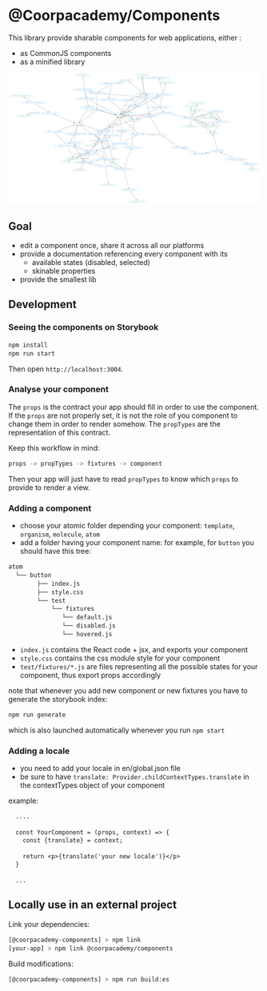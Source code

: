 # @Coorpacademy/Components

This library provide sharable components for web applications, either :

- as CommonJS components
- as a minified library

[![Components diagram](./doc/components.png)](./doc/components.svg)

## Goal

- edit a component once, share it across all our platforms
- provide a documentation referencing every component with its
  - available states (disabled, selected)
  - skinable properties
- provide the smallest lib

## Development

### Seeing the components on Storybook

```sh
npm install
npm run start
```

Then open `http://localhost:3004`.

### Analyse your component

The `props` is the contract your app should fill in order to use the component.
If the `props` are not properly set, it is not the role of you component to change them in order to render somehow.
The `propTypes` are the representation of this contract.

Keep this workflow in mind:

```sh
props -> propTypes -> fixtures -> component
```

Then your app will just have to read `propTypes` to know which `props` to provide to render a view.

### Adding a component

- choose your atomic folder depending your component: `template`, `organism`, `molecule`, `atom`
- add a folder having your component name: for example, for `button` you should have this tree:

```sh
atom
  └── button
        ├── index.js
        ├── style.css
        └── test
            └── fixtures
               └── default.js
               └── disabled.js
               └── hovered.js
```

- `index.js` contains the React code + jsx, and exports your component
- `style.css` contains the css module style for your component
- `test/fixtures/*.js` are files representing all the possible states for your component, thus export props accordingly

note that whenever you add new component or new fixtures you have to generate the storybook index:

```sh
npm run generate
```

which is also launched automatically whenever you run `npm start`

### Adding a locale

- you need to add your locale in en/global.json file
- be sure to have `translate: Provider.childContextTypes.translate` in the contextTypes object of your component

example:
```
  ....

  const YourComponent = (props, context) => {
    const {translate} = context;

    return <p>{translate('your new locale')}</p>
  }

  ...
```

## Locally use in an external project

Link your dependencies:

```sh
[@coorpacademy-components] > npm link
[your-app] > npm link @coorpacademy/components
```

Build modifications:

```sh
[@coorpacademy-components] > npm run build:es
```
